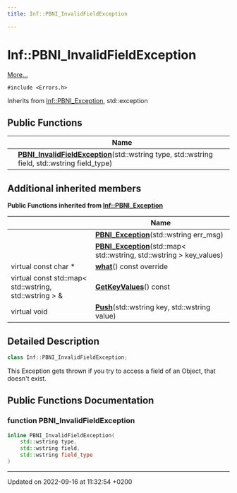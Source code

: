 ```yaml
---
title: Inf::PBNI_InvalidFieldException

---
```


# Inf::PBNI_InvalidFieldException



 [More...](#detailed-description)


`#include <Errors.h>`

Inherits from [Inf::PBNI_Exception](/docs/doxygen/Classes/classInf_1_1PBNI__Exception.md), std::exception

## Public Functions

|                | Name           |
| -------------- | -------------- |
| | **[PBNI_InvalidFieldException](/docs/doxygen/Classes/classInf_1_1PBNI__InvalidFieldException.md#function-pbni-invalidfieldexception)**(std::wstring type, std::wstring field, std::wstring field_type) |

## Additional inherited members

**Public Functions inherited from [Inf::PBNI_Exception](/docs/doxygen/Classes/classInf_1_1PBNI__Exception.md)**

|                | Name           |
| -------------- | -------------- |
| | **[PBNI_Exception](/docs/doxygen/Classes/classInf_1_1PBNI__Exception.md#function-pbni-exception)**(std::wstring err_msg) |
| | **[PBNI_Exception](/docs/doxygen/Classes/classInf_1_1PBNI__Exception.md#function-pbni-exception)**(std::map< std::wstring, std::wstring > key_values) |
| virtual const char * | **[what](/docs/doxygen/Classes/classInf_1_1PBNI__Exception.md#function-what)**() const override |
| virtual const std::map< std::wstring, std::wstring > & | **[GetKeyValues](/docs/doxygen/Classes/classInf_1_1PBNI__Exception.md#function-getkeyvalues)**() const |
| virtual void | **[Push](/docs/doxygen/Classes/classInf_1_1PBNI__Exception.md#function-push)**(std::wstring key, std::wstring value) |


## Detailed Description

```cpp
class Inf::PBNI_InvalidFieldException;
```


This Exception gets thrown if you try to access a field of an Object, that doesn't exist. 

## Public Functions Documentation

### function PBNI_InvalidFieldException

```cpp
inline PBNI_InvalidFieldException(
    std::wstring type,
    std::wstring field,
    std::wstring field_type
)
```


-------------------------------

Updated on 2022-09-16 at 11:32:54 +0200